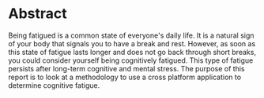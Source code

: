 # Abstract

Being fatigued is a common state of everyone's daily life. It is a natural
sign of your body that signals you to have a break and rest. However, as soon
as this state of fatigue lasts longer and does not go back through short
breaks, you could consider yourself being cognitively fatigued. This type of
fatigue persists after long-term cognitive and mental stress. The purpose of
this report is to look at a methodology to use a cross platform application to
determine cognitive fatigue.

